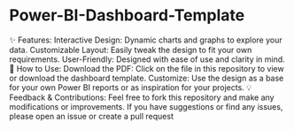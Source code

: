 # Power-BI-Dashboard-Template
✨ Features:
Interactive Design: Dynamic charts and graphs to explore your data.
Customizable Layout: Easily tweak the design to fit your own requirements.
User-Friendly: Designed with ease of use and clarity in mind.
🚀 How to Use:
Download the PDF: Click on the file in this repository to view or download the dashboard template.
Customize: Use the design as a base for your own Power BI reports or as inspiration for your projects.
💡 Feedback & Contributions:
Feel free to fork this repository and make any modifications or improvements. If you have suggestions or find any issues, please open an issue or create a pull request

